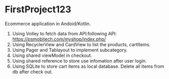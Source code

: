 # FirstProject123
Ecommerce application in Andoid/Kotlin.
1. Using Volley to fetch data from API:following API: https://psmobitech.com/myshop/index.php/
2. Using RecyclerView and CardView to list the products, cartItems.
3. Using Pager and Tablayout to implement subcategory.
4. Using shared viewModel in checkout.
5. Using shared reference to store use infomation after user login. 
6. Using SQLite to store cart items as local database. Delete all items from db after check out.
